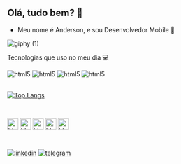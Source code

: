 ## Olá, tudo bem? 🥰

- Meu nome é Anderson, e sou Desenvolvedor Mobile 📱

![giphy (1)](https://user-images.githubusercontent.com/99498850/153713531-8f26940c-6c48-4213-bde0-664218f80b6d.gif)

Tecnologias que uso no meu dia 💻
<div syle="display: inline_block">
  <img align="center" alt="html5" src="https://img.shields.io/badge/Flutter-02569B?style=for-the-badge&logo=flutter&logoColor=white" />
  <img align="center" alt="html5" src="https://img.shields.io/badge/Dart-0175C2?style=for-the-badge&logo=dart&logoColor=white" />
  <img align="center" alt="html5" src="https://img.shields.io/badge/Python-3776AB?style=for-the-badge&logo=python&logoColor=white" />
  <img align="center" alt="html5" src="https://img.shields.io/badge/MySQL-00000F?style=for-the-badge&logo=mysql&logoColor=white" />
</div>

<br>[![Top Langs](https://github-readme-stats.vercel.app/api/top-langs/?username=andersonsantos6)](https://github.com/andersonsantos6/github-readme-stats)</br>

<br><div syle="display: inline_block">
  <img align="center" alt="html5" src="https://cdn.jsdelivr.net/gh/devicons/devicon/icons/flutter/flutter-original.svg" width =25px/>
  <img align="center" alt="html5" src="https://cdn.jsdelivr.net/gh/devicons/devicon/icons/mysql/mysql-original.svg" width =25px/>
  <img align="center" alt="html5" src="https://cdn.jsdelivr.net/gh/devicons/devicon/icons/python/python-original.svg" width =25px/>
  <img align="center" alt="html5" src="https://cdn.jsdelivr.net/gh/devicons/devicon/icons/firebase/firebase-plain.svg" width =25px/>
  <img align="center" alt="html5" src="https://cdn.jsdelivr.net/gh/devicons/devicon/icons/dart/dart-original.svg" width =25px/>
</div></br>

[![linkedin](https://img.shields.io/badge/LinkedIn-0077B5?style=for-the-badge&logo=linkedin&logoColor=white)](https://www.linkedin.com/in/anderson-santos-364785231/) [![telegram](https://img.shields.io/badge/Telegram-2CA5E0?style=for-the-badge&logo=telegram&logoColor=white)](https://t.me/andersonsantos6)


